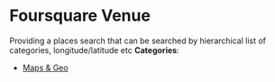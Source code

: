 # Foursquare Venue


Providing a places search that can be searched by hierarchical list of categories, longitude/latitude etc
**Categories**:

- [Maps & Geo](https://github/awesome-apis/awesome-apis#maps-and-geo)



